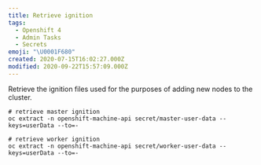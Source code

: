 ```yaml
---
title: Retrieve ignition
tags:
  - Openshift 4
  - Admin Tasks
  - Secrets
emoji: "\U0001F680"
created: 2020-07-15T16:02:27.000Z
modified: 2020-09-22T15:57:09.000Z
---
```


Retrieve the ignition files used for the purposes of adding new nodes to the cluster.

```oc
# retrieve master ignition
oc extract -n openshift-machine-api secret/master-user-data --keys=userData --to=-

# retrieve worker ignition
oc extract -n openshift-machine-api secret/worker-user-data --keys=userData --to=-
```
